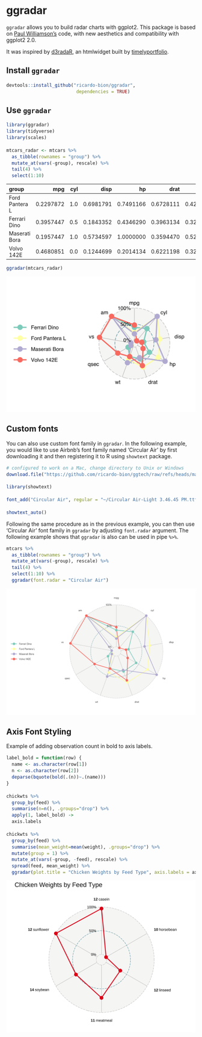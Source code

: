 ggradar
================

`ggradar` allows you to build radar charts with ggplot2. This package is
based on [Paul
Williamson’s](http://rstudio-pubs-static.s3.amazonaws.com/5795_e6e6411731bb4f1b9cc7eb49499c2082.html)
code, with new aesthetics and compatibility with ggplot2 2.0.

It was inspired by
[d3radaR](http://www.buildingwidgets.com/blog/2015/12/9/week-49-d3radarr),
an htmlwidget built by
[timelyportfolio](https://github.com/timelyportfolio).

## Install `ggradar`

``` r
devtools::install_github("ricardo-bion/ggradar", 
                          dependencies = TRUE)
```

## Use `ggradar`

``` r
library(ggradar)
library(tidyverse)
library(scales)

mtcars_radar <- mtcars %>% 
  as_tibble(rownames = "group") %>% 
  mutate_at(vars(-group), rescale) %>% 
  tail(4) %>% 
  select(1:10)
```

| group | mpg | cyl | disp | hp | drat | wt | qsec | vs | am |
|:---|---:|---:|---:|---:|---:|---:|---:|---:|---:|
| Ford Pantera L | 0.2297872 | 1.0 | 0.6981791 | 0.7491166 | 0.6728111 | 0.4236768 | 0.0000000 | 0 | 1 |
| Ferrari Dino | 0.3957447 | 0.5 | 0.1843352 | 0.4346290 | 0.3963134 | 0.3214012 | 0.1190476 | 0 | 1 |
| Maserati Bora | 0.1957447 | 1.0 | 0.5734597 | 1.0000000 | 0.3594470 | 0.5259524 | 0.0119048 | 0 | 1 |
| Volvo 142E | 0.4680851 | 0.0 | 0.1244699 | 0.2014134 | 0.6221198 | 0.3239581 | 0.4880952 | 1 | 1 |

``` r
ggradar(mtcars_radar)
```

![](README_files/figure-gfm/unnamed-chunk-4-1.png)<!-- -->

## Custom fonts

You can also use custom font family in `ggradar`. In the following
example, you would like to use Airbnb’s font family named ‘Circular Air’
by first downloading it and then registering it to R using `showtext`
package.

``` r
# configured to work on a Mac, change directory to Unix or Windows
download.file("https://github.com/ricardo-bion/ggtech/raw/refs/heads/master/Circular%20Air-Light%203.46.45%20PM.ttf", "~/Circular Air-Light 3.46.45 PM.ttf")

library(showtext)

font_add("Circular Air", regular = "~/Circular Air-Light 3.46.45 PM.ttf")

showtext_auto()
```

Following the same procedure as in the previous example, you can then
use ‘Circular Air’ font family in `ggradar` by adjusting `font.radar`
argument. The following example shows that `ggradar` is also can be used
in pipe `%>%`.

``` r
mtcars %>% 
  as_tibble(rownames = "group") %>% 
  mutate_at(vars(-group), rescale) %>% 
  tail(4) %>% 
  select(1:10) %>% 
  ggradar(font.radar = "Circular Air")
```

![](README_files/figure-gfm/unnamed-chunk-6-1.png)<!-- -->

## Axis Font Styling

Example of adding observation count in bold to axis labels.

``` r
label_bold = function(row) {
  name <- as.character(row[1])
  n <- as.character(row[2])
  deparse(bquote(bold(.(n))~.(name)))
}

chickwts %>%
  group_by(feed) %>%
  summarise(n=n(), .groups="drop") %>%
  apply(1, label_bold) ->
  axis.labels

chickwts %>%
  group_by(feed) %>%
  summarise(mean_weight=mean(weight), .groups="drop") %>%
  mutate(group = 1) %>%
  mutate_at(vars(-group, -feed), rescale) %>%
  spread(feed, mean_weight) %>%
  ggradar(plot.title = "Chicken Weights by Feed Type", axis.labels = axis.labels, axis.label.parse = TRUE)
```

![](README_files/figure-gfm/unnamed-chunk-7-1.png)<!-- -->
